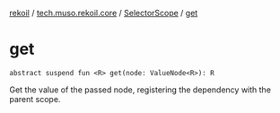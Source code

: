 [rekoil](../../index.md) / [tech.muso.rekoil.core](../index.md) / [SelectorScope](index.md) / [get](./get.md)

# get

`abstract suspend fun <R> get(node: ValueNode<R>): R`

Get the value of the passed node, registering the dependency with the parent scope.

